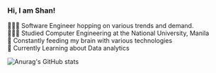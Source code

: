 
### Hi, I am Shan! 

👨🏽‍💻 Software Engineer hopping on various trends and demand. </br>
👨🏼‍🎓 Studied Computer Engineering at the National University, Manila </br>
🧠 Constantly feeding my brain with various technologies </br>
📖 Currently Learning about Data analytics <br>

<!-- https://github.com/anuraghazra/github-readme-stats?tab=readme-ov-file#themes -->
![Anurag's GitHub stats](https://github-readme-stats.vercel.app/api?username=Xtiannn07&show_icons=true&theme=transparent)

  
